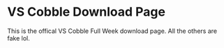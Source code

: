 # VS Cobble Download Page

This is the offical VS Cobble Full Week download page. All the others are fake lol.
